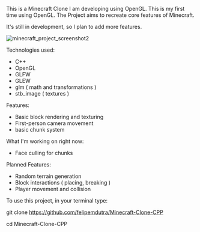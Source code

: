 This is a Minecraft Clone I am developing using OpenGL.
This is my first time using OpenGL.
The Project aims to recreate core features of Minecraft.

It's still in development, so I plan to add more features.

![minecraft_project_screenshot2](https://github.com/user-attachments/assets/09bfe5ba-4360-4598-b625-a660122951a0)

Technologies used:
- C++
- OpenGL
- GLFW
- GLEW
- glm ( math and transformations )
- stb_image ( textures )

Features:
- Basic block rendering and texturing
- First-person camera movement
- basic chunk system

What I'm working on right now:
- Face culling for chunks

Planned Features:
- Random terrain generation
- Block interactions ( placing, breaking )
- Player movement and collision

To use this project, in your terminal type:

git clone https://github.com/felipemdutra/Minecraft-Clone-CPP

cd Minecraft-Clone-CPP